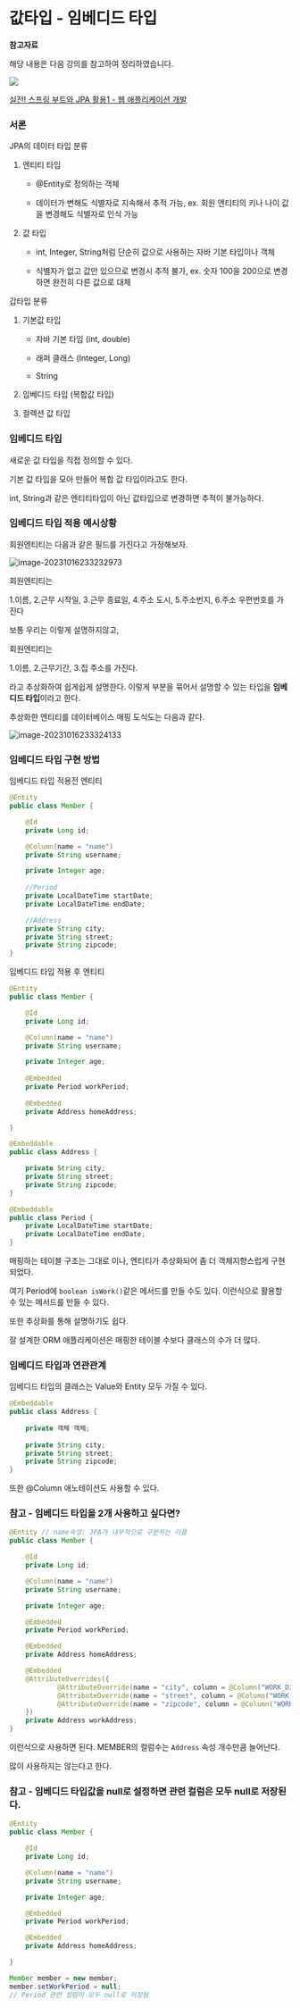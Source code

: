 # 값타입 - 임베디드 타입

**참고자료**

해당 내용은 다음 강의를 참고하여 정리하였습니다. 

![](https://cdn.inflearn.com/public/courses/324119/course_cover/07c45106-3cfa-4dd6-93ed-a6449591831c/%E1%84%80%E1%85%B3%E1%84%85%E1%85%AE%E1%86%B8%205%20%E1%84%87%E1%85%A9%E1%86%A8%E1%84%89%E1%85%A1%204.png)

[실전! 스프링 부트와 JPA 활용1 - 웹 애플리케이션 개발](https://www.inflearn.com/course/%EC%8A%A4%ED%94%84%EB%A7%81%EB%B6%80%ED%8A%B8-JPA-%ED%99%9C%EC%9A%A9-1/dashboard)



### 서론

JPA의 데이터 타입 분류

1. 엔티티 타입

   - @Entity로 정의하는 객체

   - 데이터가 변해도 식별자로 지속해서 추적 가능, ex. 회원 엔티티의 키나 나이 값을 변경해도 식별자로 인식 가능

2. 값 타입

   - int, Integer, String처럼 단순히 값으로 사용하는 자바 기본 타입이나 객체

   - 식별자가 없고 값만 있으므로 변경시 추적 불가, ex. 숫자 100을 200으로 변경하면 완전히 다른 값으로 대체



갑타입 분류

1. 기본값 타입

   - 자바 기본 타입 (int, double)

   - 래퍼 클래스 (Integer, Long)

   - String

2. 임베디드 타입 (복합값 타입)

3. 컬렉션 값 타입





### 임베디드 타입

새로운 값 타입을 직접 정의할 수 있다.

기본 값 타입을 모아 만들어 복합 값 타입이라고도 한다.

int, String과 같은 엔티티타입이 아닌 값타입으로 변경하면 추적이 불가능하다.



### 임베디드 타입 적용 예시상황

회원엔티티는 다음과 같은 필드를 가진다고 가정해보자.

![image-20231016233232973](img/image-20231016233232973.png)

회원엔티티는

1.이름, 2.근무 시작일, 3.근무 종료일, 4.주소 도시, 5.주소번지, 6.주소 우편번호를 가진다

보통 우리는 이렇게 설명하지않고, 

회원엔티티는

1.이름, 2.근무기간, 3.집 주소를 가진다.

라고 추상화하여 쉽게쉽게 설명한다. 이렇게 부분을 묶어서 설명할 수 있는 타입을 **임베디드 타입**이라고 한다.



추상화한 엔티티를 데이터베이스 매핑 도식도는 다음과 같다.

![image-20231016233324133](img/image-20231016233324133.png)



### 임베디드 타입 구현 방법

임베디드 타입 적용전 엔티티

```java
@Entity
public class Member {

    @Id
    private Long id;

    @Column(name = "name")
    private String username;

    private Integer age;
	
    //Period
    private LocalDateTime startDate;
    private LocalDateTime endDate;

    //Address
    private String city;
    private String street;
    private String zipcode;
}
```

임베디드 타입 적용 후 엔티티

```java
@Entity
public class Member {

    @Id
    private Long id;

    @Column(name = "name")
    private String username;

    private Integer age;
    
    @Embedded
    private Period workPeriod;
    
    @Embedded
    private Address homeAddress;

}

@Embeddable
public class Address {

    private String city;
    private String street;
    private String zipcode;
}

@Embeddable
public class Period {
    private LocalDateTime startDate;
    private LocalDateTime endDate;
}
```



매핑하는 테이블 구조는 그대로 이나, 엔티티가 추상화되어 좀 더 객체지향스럽게 구현되었다.

여기 Period에 `boolean isWork()`같은 메서드를 만들 수도 있다. 이런식으로 활용할 수 있는 메서드를 만들 수 있다.

또한 추상화를 통해 설명하기도 쉽다.

잘 설계한 ORM 애플리케이션은 매핑한 테이블 수보다 클래스의 수가 더 많다.





### 임베디드 타입과 연관관계

임베디드 타입의 클래스는 Value와 Entity 모두 가질 수 있다.

```java
@Embeddable
public class Address {
	
    private 객체 객체;
    
    private String city;
    private String street;
    private String zipcode;
}
```

또한 @Column 애노테이션도 사용할 수 있다.



### 참고 - 임베디드 타입을 2개 사용하고 싶다면?

```java
@Entity // name속성: JPA가 내부적으로 구분하는 이름
public class Member {

    @Id
    private Long id;

    @Column(name = "name")
    private String username;

    private Integer age;

    @Embedded
    private Period workPeriod;

    @Embedded
    private Address homeAddress;

    @Embedded
    @AttributeOverrides({
            @AttributeOverride(name = "city", column = @Column("WORK_DITY")),
            @AttributeOverride(name = "street", column = @Column("WORK_STREET")),
            @AttributeOverride(name = "zipcode", column = @Column("WORK_ZIPCODE"))
    })
    private Address workAddress;
}
```

이런식으로 사용하면 된다. MEMBER의 컬럼수는 `Address` 속성 개수만큼 늘어난다.

많이 사용하지는 않는다고 한다.



### 참고 - 임베디드 타입값을 null로 설정하면 관련 컬럼은 모두 null로 저장된다.

```java
@Entity
public class Member {

    @Id
    private Long id;

    @Column(name = "name")
    private String username;

    private Integer age;

    @Embedded
    private Period workPeriod;

    @Embedded
    private Address homeAddress;

}

Member member = new member;
member.setWorkPeriod = null;
// Period 관련 컬럼이 모두 null로 저장됨
```

